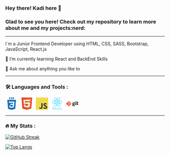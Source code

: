 ### Hey there! Kadi here :wave:
### Glad to see you here! Check out my repository to learn more about me and my projects:nerd:
---

I´m a Junior Frontend Developer using HTML, CSS, SASS, Bootstrap, JavaScript, React.js

:seedling: I’m currently learning React and BackEnd Skills

:speech_balloon: Ask me about anything you like to

---

### :hammer_and_wrench: Languages and Tools :

<div>
  <img src="https://github.com/devicons/devicon/blob/master/icons/css3/css3-plain-wordmark.svg"  title="CSS3" alt="CSS" width="40" height="40"/>&nbsp;
  <img src="https://github.com/devicons/devicon/blob/master/icons/html5/html5-original.svg" title="HTML5" alt="HTML" width="40" height="40"/>&nbsp;
  <img src="https://github.com/devicons/devicon/blob/master/icons/javascript/javascript-original.svg" title="JavaScript" alt="JavaScript" width="40" height="40"/>&nbsp;
    <img src="https://github.com/devicons/devicon/blob/master/icons/react/react-original-wordmark.svg" title="React" alt="React" width="40" height="40"/>&nbsp;
  <img src="https://github.com/devicons/devicon/blob/master/icons/git/git-original-wordmark.svg" title="Git" **alt="Git" width="40" height="40"/>
</div>

---

### :fire: My Stats :


[![GitHub Streak](http://github-readme-streak-stats.herokuapp.com?user=asdfjennifer&theme=dark&background=000000)](https://git.io/streak-stats)

[![Top Langs](https://github-readme-stats.vercel.app/api/top-langs/?username=asdfjennifer&layout=compact&theme=vision-friendly-dark)](https://github.com/anuraghazra/github-readme-stats)
